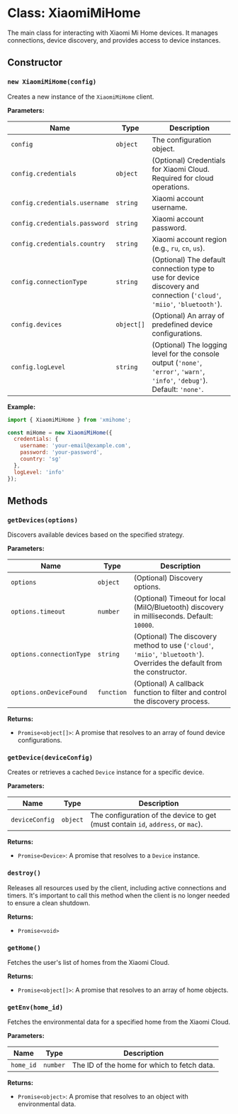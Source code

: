 # Class: XiaomiMiHome

The main class for interacting with Xiaomi Mi Home devices. It manages connections, device discovery, and provides access to device instances.

## Constructor

### `new XiaomiMiHome(config)`

Creates a new instance of the `XiaomiMiHome` client.

**Parameters:**

| Name | Type | Description |
|---|---|---|
| `config` | `object` | The configuration object. |
| `config.credentials` | `object` | (Optional) Credentials for Xiaomi Cloud. Required for cloud operations. |
| `config.credentials.username` | `string` | Xiaomi account username. |
| `config.credentials.password` | `string` | Xiaomi account password. |
| `config.credentials.country` | `string` | Xiaomi account region (e.g., `ru`, `cn`, `us`). |
| `config.connectionType` | `string` | (Optional) The default connection type to use for device discovery and connection (`'cloud'`, `'miio'`, `'bluetooth'`). |
| `config.devices` | `object[]` | (Optional) An array of predefined device configurations. |
| `config.logLevel` | `string` | (Optional) The logging level for the console output (`'none'`, `'error'`, `'warn'`, `'info'`, `'debug'`). Default: `'none'`. |

**Example:**

```javascript
import { XiaomiMiHome } from 'xmihome';

const miHome = new XiaomiMiHome({
  credentials: {
    username: 'your-email@example.com',
    password: 'your-password',
    country: 'sg'
  },
  logLevel: 'info'
});
```

## Methods

### `getDevices(options)`

Discovers available devices based on the specified strategy.

**Parameters:**

| Name | Type | Description |
|---|---|---|
| `options` | `object` | (Optional) Discovery options. |
| `options.timeout` | `number` | (Optional) Timeout for local (MiIO/Bluetooth) discovery in milliseconds. Default: `10000`. |
| `options.connectionType` | `string` | (Optional) The discovery method to use (`'cloud'`, `'miio'`, `'bluetooth'`). Overrides the default from the constructor. |
| `options.onDeviceFound` | `function` | (Optional) A callback function to filter and control the discovery process. |

**Returns:**

- `Promise<object[]>`: A promise that resolves to an array of found device configurations.

### `getDevice(deviceConfig)`

Creates or retrieves a cached `Device` instance for a specific device.

**Parameters:**

| Name | Type | Description |
|---|---|---|
| `deviceConfig` | `object` | The configuration of the device to get (must contain `id`, `address`, or `mac`). |

**Returns:**

- `Promise<Device>`: A promise that resolves to a `Device` instance.

### `destroy()`

Releases all resources used by the client, including active connections and timers. It's important to call this method when the client is no longer needed to ensure a clean shutdown.

**Returns:**

- `Promise<void>`

### `getHome()`

Fetches the user's list of homes from the Xiaomi Cloud.

**Returns:**

- `Promise<object[]>`: A promise that resolves to an array of home objects.

### `getEnv(home_id)`

Fetches the environmental data for a specified home from the Xiaomi Cloud.

**Parameters:**

| Name | Type | Description |
|---|---|---|
| `home_id` | `number` | The ID of the home for which to fetch data. |

**Returns:**

- `Promise<object>`: A promise that resolves to an object with environmental data.
